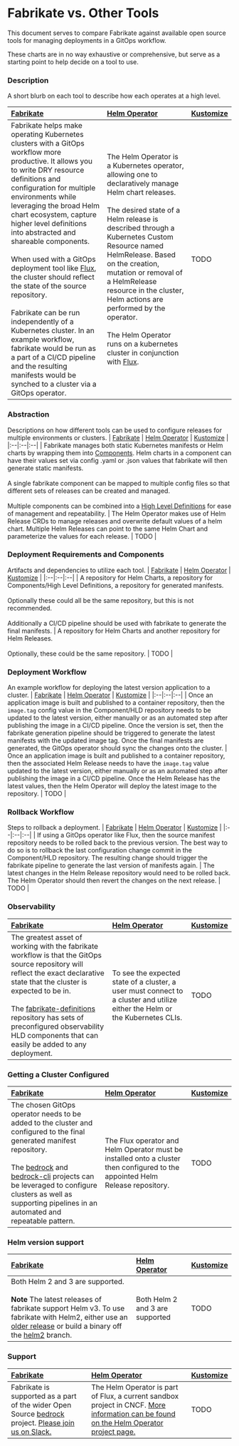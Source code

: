 # Fabrikate vs. Other Tools

This document serves to compare Fabrikate against available open source tools for managing deployments in a GitOps workflow.

These charts are in no way exhaustive or comprehensive, but serve as a starting point to help decide on a tool to use.

### Description
A short blurb on each tool to describe how each operates at a high level.

| [Fabrikate](https://github.com/microsoft/fabrikate) | [Helm Operator](https://github.com/fluxcd/helm-operator) | [Kustomize](https://github.com/kubernetes-sigs/kustomize) |
|:--|:--|:--|
| Fabrikate helps make operating Kubernetes clusters with a GitOps workflow more productive. It allows you to write DRY resource definitions and configuration for multiple environments while leveraging the broad Helm chart ecosystem, capture higher level definitions into abstracted and shareable components. <br><br> When used with a GitOps deployment tool like [Flux](https://github.com/fluxcd/flux), the cluster should reflect the state of the source repository. <br><br> Fabrikate can be run independently of a Kubernetes cluster. In an example workflow, fabrikate would be run as a part of a CI/CD pipeline and the resulting manifests would be synched to a cluster via a GitOps operator. | The Helm Operator is a Kubernetes operator, allowing one to declaratively manage Helm chart releases. <br><br> The desired state of a Helm release is described through a Kubernetes Custom Resource named HelmRelease. Based on the creation, mutation or removal of a HelmRelease resource in the cluster, Helm actions are performed by the operator. <br><br>  The Helm Operator runs on a kubernetes cluster in conjunction with [Flux](https://github.com/fluxcd/flux).| TODO |

### Abstraction
Descriptions on how different tools can be used to configure releases for multiple environments or clusters.
| [Fabrikate](https://github.com/microsoft/fabrikate) | [Helm Operator](https://github.com/fluxcd/helm-operator) | [Kustomize](https://github.com/kubernetes-sigs/kustomize) |
|:--|:--|:--|
| Fabrikate manages both static Kubernetes manifests or Helm charts by wrapping them into [Components](https://github.com/microsoft/fabrikate/blob/develop/docs/component.md). Helm charts in a component can have their values set via config .yaml or .json values that fabrikate will then generate static manifests. <br><br> A single fabrikate component can be mapped to multiple config files so that different sets of releases can be created and managed. <br><br> Multiple components can be combined into a [High Level Definitions](https://github.com/microsoft/bedrock/blob/master/docs/gitops-pipeline.md#deep-dive-high-level-definitions) for ease of management and repeatability. | The Helm Operator makes use of Helm Release CRDs to manage releases and overwrite default values of a helm chart. Multiple Helm Releases can point to the same Helm Chart and parameterize the values for each release. | TODO |

### Deployment Requirements and Components
Artifacts and dependencies to utilize each tool.
| [Fabrikate](https://github.com/microsoft/fabrikate) | [Helm Operator](https://github.com/fluxcd/helm-operator) | [Kustomize](https://github.com/kubernetes-sigs/kustomize) |
|:--|:--|:--|
| A repository for Helm Charts, a repository for Components/High Level Definitions, a repository for generated manifests. <br><br> Optionally these could all be the same repository, but this is not recommended. <br><br> Additionally a CI/CD pipeline should be used with fabrikate to generate the final manifests. | A repository for Helm Charts and another repository for Helm Releases. <br><br> Optionally, these could be the same repository. | TODO |

### Deployment Workflow
An example workflow for deploying the latest version application to a cluster.
| [Fabrikate](https://github.com/microsoft/fabrikate) | [Helm Operator](https://github.com/fluxcd/helm-operator) | [Kustomize](https://github.com/kubernetes-sigs/kustomize) |
|:--|:--|:--|
| Once an application image is built and published to a container repository, then the `image.tag` config value in the Component/HLD repository needs to be updated to the latest version, either manually or as an automated step after publishing the image in a CI/CD pipeline. Once the version is set, then the fabrikate generation pipeline should be triggered to generate the latest manifests with the updated image tag. Once the final manifests are generated, the GitOps operator should sync the changes onto the cluster. | Once an application image is built and published to a container repository, then the associated Helm Release needs to have the `image.tag` value updated to the latest version, either manually or as an automated step after publishing the image in a CI/CD pipeline. Once the Helm Release has the latest values, then the Helm Operator will deploy the latest image to the repository. | TODO |

### Rollback Workflow
Steps to rollback a deployment.
| [Fabrikate](https://github.com/microsoft/fabrikate) | [Helm Operator](https://github.com/fluxcd/helm-operator) | [Kustomize](https://github.com/kubernetes-sigs/kustomize) |
|:--|:--|:--|
| If using a GitOps operator like Flux, then the source manifest repository needs to be rolled back to the previous version. The best way to do so is to rollback the last configuration change commit in the Component/HLD repository. The resulting change should trigger the fabrikate pipeline to generate the last version of manifests again. | The latest changes in the Helm Release repository would need to be rolled back. The Helm Operator should then revert the changes on the next release. | TODO |

### Observability
| [Fabrikate](https://github.com/microsoft/fabrikate) | [Helm Operator](https://github.com/fluxcd/helm-operator) | [Kustomize](https://github.com/kubernetes-sigs/kustomize) |
|:--|:--|:--|
| The greatest asset of working with the fabrikate workflow is that the GitOps source repository will reflect the exact declarative state that the cluster is expected to be in. <br><br> The [fabrikate-definitions](https://github.com/microsoft/fabrikate-definitions) repository has sets of preconfigured observability HLD components that can easily be added to any deployment. | To see the expected state of a cluster, a user must connect to a cluster and utilize either the Helm or the Kubernetes CLIs. | TODO |

### Getting a Cluster Configured
| [Fabrikate](https://github.com/microsoft/fabrikate) | [Helm Operator](https://github.com/fluxcd/helm-operator) | [Kustomize](https://github.com/kubernetes-sigs/kustomize) |
|:--|:--|:--|
| The chosen GitOps operator needs to be added to the cluster and configured to the final generated manifest repository. <br><br> The [bedrock](https://github.com/microsoft/bedrock) and [bedrock-cli](https://github.com/microsoft/bedrock-cli) projects can be leveraged to configure clusters as well as supporting pipelines in an automated and repeatable pattern. | The Flux operator and Helm Operator must be installed onto a cluster then configured to the appointed Helm Release repository.| TODO |

### Helm version support
| [Fabrikate](https://github.com/microsoft/fabrikate) | [Helm Operator](https://github.com/fluxcd/helm-operator) | [Kustomize](https://github.com/kubernetes-sigs/kustomize) |
|:--|:--|:--|
| Both Helm 2 and 3 are supported. <br><br> **Note** The latest releases of fabrikate support Helm v3. To use fabrikate with Helm2, either use an [older release](https://github.com/microsoft/fabrikate/wiki/Roadmap-Updates#release-v1-and-v2) or build a binary off the [helm2](https://github.com/microsoft/fabrikate/tree/helm2) branch. | Both Helm 2 and 3 are supported | TODO |

### Support
| [Fabrikate](https://github.com/microsoft/fabrikate) | [Helm Operator](https://github.com/fluxcd/helm-operator) | [Kustomize](https://github.com/kubernetes-sigs/kustomize) |
|:--|:--|:--|
| Fabrikate is supported as a part of the wider Open Source [bedrock](https://github.com/microsoft/bedrock) project. [Please join us on Slack.](https://github.com/microsoft/bedrock#community) | The Helm Operator is part of Flux, a current sandbox project in CNCF. [More information can be found on the Helm Operator project page.](https://github.com/fluxcd/helm-operator#getting-help) | TODO |


